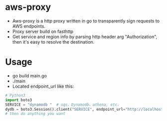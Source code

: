 # aws-proxy
- Aws-proxy is a http proxy written in go to transparently sign requests to AWS endpoints.
- Proxy server build on fasthttp
- Get service and region info by parsing http header arg "Authorization", then it's easy to resolve the destination.

# Usage
- go build main.go
- ./main
- Located endpoint_url like this:
```Python
# Python3
import boto3
SERVICE = "dynamodb "  # sqs、Dynamodb、athena, etc.
dydb = boto3.Session().client("SERVICE", endpoint_url="http://localhost:8082")
# then do anything you want
```